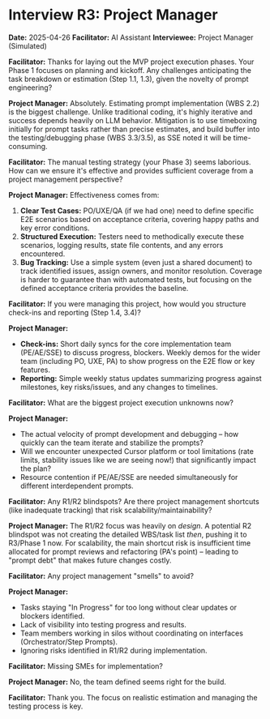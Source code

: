 # Interview R3: Project Manager

**Date:** 2025-04-26
**Facilitator:** AI Assistant
**Interviewee:** Project Manager (Simulated)

**Facilitator:** Thanks for laying out the MVP project execution phases. Your Phase 1 focuses on planning and kickoff. Any challenges anticipating the task breakdown or estimation (Step 1.1, 1.3), given the novelty of prompt engineering?

**Project Manager:** Absolutely. Estimating prompt implementation (WBS 2.2) is the biggest challenge. Unlike traditional coding, it's highly iterative and success depends heavily on LLM behavior. Mitigation is to use timeboxing initially for prompt tasks rather than precise estimates, and build buffer into the testing/debugging phase (WBS 3.3/3.5), as SSE noted it will be time-consuming.

**Facilitator:** The manual testing strategy (your Phase 3) seems laborious. How can we ensure it's effective and provides sufficient coverage from a project management perspective?

**Project Manager:** Effectiveness comes from:
1.  **Clear Test Cases:** PO/UXE/QA (if we had one) need to define specific E2E scenarios based on acceptance criteria, covering happy paths and key error conditions.
2.  **Structured Execution:** Testers need to methodically execute these scenarios, logging results, state file contents, and any errors encountered.
3.  **Bug Tracking:** Use a simple system (even just a shared document) to track identified issues, assign owners, and monitor resolution.
Coverage is harder to guarantee than with automated tests, but focusing on the defined acceptance criteria provides the baseline.

**Facilitator:** If you were managing this project, how would you structure check-ins and reporting (Step 1.4, 3.4)?

**Project Manager:** 
*   **Check-ins:** Short daily syncs for the core implementation team (PE/AE/SSE) to discuss progress, blockers. Weekly demos for the wider team (including PO, UXE, PA) to show progress on the E2E flow or key features.
*   **Reporting:** Simple weekly status updates summarizing progress against milestones, key risks/issues, and any changes to timelines.

**Facilitator:** What are the biggest project execution unknowns now?

**Project Manager:**
*   The actual velocity of prompt development and debugging – how quickly can the team iterate and stabilize the prompts?
*   Will we encounter unexpected Cursor platform or tool limitations (rate limits, stability issues like we are seeing now!) that significantly impact the plan?
*   Resource contention if PE/AE/SSE are needed simultaneously for different interdependent prompts.

**Facilitator:** Any R1/R2 blindspots? Are there project management shortcuts (like inadequate tracking) that risk scalability/maintainability?

**Project Manager:** The R1/R2 focus was heavily on *design*. A potential R2 blindspot was not creating the detailed WBS/task list *then*, pushing it to R3/Phase 1 now. For scalability, the main shortcut risk is insufficient time allocated for prompt reviews and refactoring (PA's point) – leading to "prompt debt" that makes future changes costly.

**Facilitator:** Any project management "smells" to avoid?

**Project Manager:**
*   Tasks staying "In Progress" for too long without clear updates or blockers identified.
*   Lack of visibility into testing progress and results.
*   Team members working in silos without coordinating on interfaces (Orchestrator/Step Prompts).
*   Ignoring risks identified in R1/R2 during implementation.

**Facilitator:** Missing SMEs for implementation?

**Project Manager:** No, the team defined seems right for the build.

**Facilitator:** Thank you. The focus on realistic estimation and managing the testing process is key. 